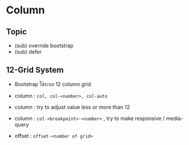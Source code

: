 # Column

## Topic

- (sub) override bootstrap
- (sub) defer

## 12-Grid System
- Bootstrap ใช้ระบบ 12 column grid
- column : `col, col-<number>, col-auto`

- column : try to adjust value less or more than 12
- column : `col-<breakpoint>-<number>` , try to make responsive / media-query
- offset : `offset-<number of grid>`
